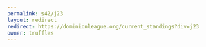```yaml
---
permalink: s42/j23
layout: redirect
redirect: https://dominionleague.org/current_standings?div=j23
owner: truffles
---
```

